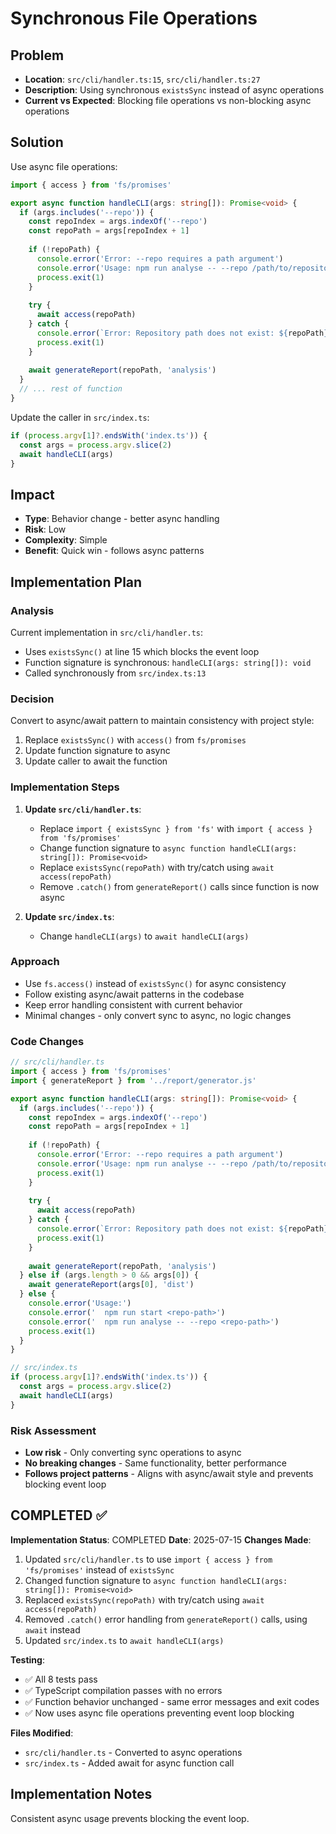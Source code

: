 # Synchronous File Operations

## Problem
- **Location**: `src/cli/handler.ts:15`, `src/cli/handler.ts:27`
- **Description**: Using synchronous `existsSync` instead of async operations
- **Current vs Expected**: Blocking file operations vs non-blocking async operations

## Solution
Use async file operations:

```typescript
import { access } from 'fs/promises'

export async function handleCLI(args: string[]): Promise<void> {
  if (args.includes('--repo')) {
    const repoIndex = args.indexOf('--repo')
    const repoPath = args[repoIndex + 1]
    
    if (!repoPath) {
      console.error('Error: --repo requires a path argument')
      console.error('Usage: npm run analyse -- --repo /path/to/repository')
      process.exit(1)
    }
    
    try {
      await access(repoPath)
    } catch {
      console.error(`Error: Repository path does not exist: ${repoPath}`)
      process.exit(1)
    }
    
    await generateReport(repoPath, 'analysis')
  }
  // ... rest of function
}
```

Update the caller in `src/index.ts`:
```typescript
if (process.argv[1]?.endsWith('index.ts')) {
  const args = process.argv.slice(2)
  await handleCLI(args)
}
```

## Impact
- **Type**: Behavior change - better async handling
- **Risk**: Low
- **Complexity**: Simple
- **Benefit**: Quick win - follows async patterns

## Implementation Plan

### Analysis
Current implementation in `src/cli/handler.ts`:
- Uses `existsSync()` at line 15 which blocks the event loop
- Function signature is synchronous: `handleCLI(args: string[]): void`
- Called synchronously from `src/index.ts:13`

### Decision
Convert to async/await pattern to maintain consistency with project style:
1. Replace `existsSync()` with `access()` from `fs/promises`
2. Update function signature to async
3. Update caller to await the function

### Implementation Steps
1. **Update `src/cli/handler.ts`**:
   - Replace `import { existsSync } from 'fs'` with `import { access } from 'fs/promises'`
   - Change function signature to `async function handleCLI(args: string[]): Promise<void>`
   - Replace `existsSync(repoPath)` with try/catch using `await access(repoPath)`
   - Remove `.catch()` from `generateReport()` calls since function is now async

2. **Update `src/index.ts`**:
   - Change `handleCLI(args)` to `await handleCLI(args)`

### Approach
- Use `fs.access()` instead of `existsSync()` for async consistency
- Follow existing async/await patterns in the codebase
- Keep error handling consistent with current behavior
- Minimal changes - only convert sync to async, no logic changes

### Code Changes
```typescript
// src/cli/handler.ts
import { access } from 'fs/promises'
import { generateReport } from '../report/generator.js'

export async function handleCLI(args: string[]): Promise<void> {
  if (args.includes('--repo')) {
    const repoIndex = args.indexOf('--repo')
    const repoPath = args[repoIndex + 1]
    
    if (!repoPath) {
      console.error('Error: --repo requires a path argument')
      console.error('Usage: npm run analyse -- --repo /path/to/repository')
      process.exit(1)
    }
    
    try {
      await access(repoPath)
    } catch {
      console.error(`Error: Repository path does not exist: ${repoPath}`)
      process.exit(1)
    }
    
    await generateReport(repoPath, 'analysis')
  } else if (args.length > 0 && args[0]) {
    await generateReport(args[0], 'dist')
  } else {
    console.error('Usage:')
    console.error('  npm run start <repo-path>')
    console.error('  npm run analyse -- --repo <repo-path>')
    process.exit(1)
  }
}
```

```typescript
// src/index.ts
if (process.argv[1]?.endsWith('index.ts')) {
  const args = process.argv.slice(2)
  await handleCLI(args)
}
```

### Risk Assessment
- **Low risk** - Only converting sync operations to async
- **No breaking changes** - Same functionality, better performance
- **Follows project patterns** - Aligns with async/await style and prevents blocking event loop

## COMPLETED ✅

**Implementation Status**: COMPLETED
**Date**: 2025-07-15
**Changes Made**:
1. Updated `src/cli/handler.ts` to use `import { access } from 'fs/promises'` instead of `existsSync`
2. Changed function signature to `async function handleCLI(args: string[]): Promise<void>`
3. Replaced `existsSync(repoPath)` with try/catch using `await access(repoPath)`
4. Removed `.catch()` error handling from `generateReport()` calls, using `await` instead
5. Updated `src/index.ts` to `await handleCLI(args)`

**Testing**:
- ✅ All 8 tests pass
- ✅ TypeScript compilation passes with no errors
- ✅ Function behavior unchanged - same error messages and exit codes
- ✅ Now uses async file operations preventing event loop blocking

**Files Modified**:
- `src/cli/handler.ts` - Converted to async operations
- `src/index.ts` - Added await for async function call

## Implementation Notes
Consistent async usage prevents blocking the event loop.